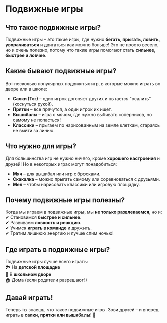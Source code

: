 # Подвижные игры  

## Что такое подвижные игры?  
Подвижные игры – это такие игры, где нужно **бегать, прыгать, ловить, уворачиваться** и двигаться как можно больше! Это не просто весело, но и очень полезно, потому что такие игры помогают стать **сильнее, быстрее и ловчее**.  

## Какие бывают подвижные игры?  
Вот несколько популярных подвижных игр, в которые можно играть во дворе или в школе:  

- **Салки (Тэг)** – один игрок догоняет других и пытается "осалить" (коснуться рукой).  
- **Прятки** – все прячутся, а один игрок их ищет.  
- **Вышибалы** – игра с мячом, где нужно выбивать соперников, но самому не попасться!  
- **Классики** – прыгаем по нарисованным на земле клеткам, стараясь не выйти за линию.  

## Что нужно для игры?  
Для большинства игр не нужно ничего, кроме **хорошего настроения** и друзей! Но в некоторых играх могут понадобиться:  
- **Мяч** – для вышибал или игр с бросками.  
- **Скакалка** – можно прыгать самому или соревноваться с друзьями.  
- **Мел** – чтобы нарисовать классики или игровую площадку.  

## Почему подвижные игры полезны?  
Когда мы играем в подвижные игры, мы **не только развлекаемся**, но и:  
✔ Становимся **быстрее и сильнее**.  
✔ Развиваем **ловкость и реакцию**.  
✔ Учимся **играть в команде** и дружить.  
✔ Тратим лишнюю энергию и лучше спим ночью!  

## Где играть в подвижные игры?  
Подвижные игры лучше всего играть:  
🏞 На **детской площадке**  
🏫 В **школьном дворе**  
🏠 Дома (если родители разрешают!)  

## Давай играть!  
Теперь ты знаешь, что такое подвижные игры. Зови друзей – и вперед играть в **салки, прятки или вышибалы**! 🚀  
